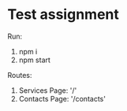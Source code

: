 # Test assignment

Run:

1.  npm i
2.  npm start

Routes:

1.  Services Page: '/'
2.  Contacts Page: '/contacts'
